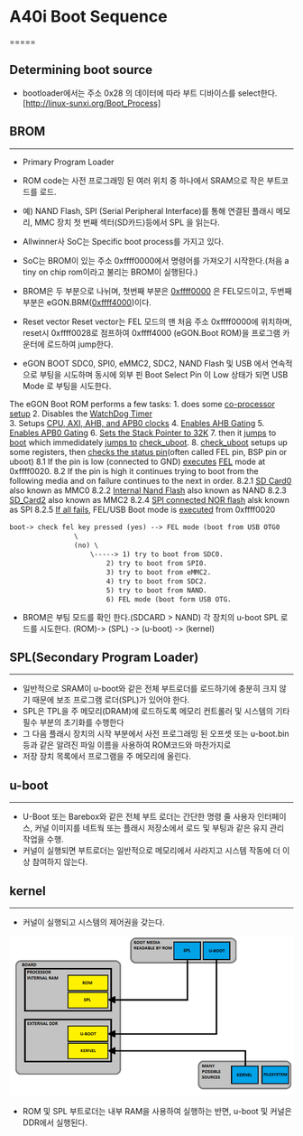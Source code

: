 # A40i Boot Sequence
=====

## Determining boot source
- bootloader에서는 주소 0x28 의 데이터에 따라 부트 디바이스를 select한다. 
[http://linux-sunxi.org/Boot_Process]

## BROM
-----
- Primary Program Loader
- ROM code는 사전 프로그래밍 된 여러 위치 중 하나에서 SRAM으로 작은 부트코드를 로드.
- 예) NAND Flash, SPI (Serial Peripheral Interface)를 통해 연결된 플래시 메모리, MMC 장치 첫 번째 섹터(SD카드)등에서 SPL 을 읽는다.
- Allwinner사 SoC는 Specific boot process를 가지고 있다.
- SoC는 BROM이 있는 주소  0xffff0000에서 명령어를 가져오기 시작한다.(처음 a tiny on chip rom이라고 불리는 BROM이 실행된다.) 
- BROM은 두 부분으로 나뉘며, 첫번째 부분은 [0xffff0000](https://github.com/lchy0113/Allwinner-Info/blob/master/BROM/ffff0000.s) 은 FEL모드이고, 두번째 부분은 eGON.BRM([0xffff4000](https://github.com/lchy0113/Allwinner-Info/blob/master/BROM/ffff4000.s))이다.

- Reset vector 
 Reset vector는 FEL 모드의 맨 처음 주소 0xffff0000에 위치하며, reset시 0xffff0028로 점프하여 0xffff4000 (eGON.Boot ROM)을 프로그램 카운터에 로드하여 jump한다.

- eGON BOOT
 SDC0, SPI0, eMMC2, SDC2, NAND Flash 및 USB 에서 연속적으로 부팅을 시도하며 동시에 외부 핀  Boot Select Pin 이 Low 상태가 되면 USB Mode 로 부팅을 시도한다. 

 The eGON Boot ROM performs a few tasks:
 	1. does some [co-processor setup](https://github.com/lchy0113/Allwinner-Info/blob/4777ddf2a26eca973484714ac48bbaf18849dab4/BROM/ffff4000.s#L19)
	2. Disables the [WatchDog Timer](https://github.com/lchy0113/Allwinner-Info/blob/4777ddf2a26eca973484714ac48bbaf18849dab4/BROM/ffff4000.s#L23)	
	3. Setups [CPU, AXI, AHB, and APB0 clocks](https://github.com/lchy0113/Allwinner-Info/blob/4777ddf2a26eca973484714ac48bbaf18849dab4/BROM/ffff4000.s#L28)
	4. [Enables AHB Gating](https://github.com/lchy0113/Allwinner-Info/blob/4777ddf2a26eca973484714ac48bbaf18849dab4/BROM/ffff4000.s#L34)
	5. [Enables APB0 Gating](https://github.com/lchy0113/Allwinner-Info/blob/4777ddf2a26eca973484714ac48bbaf18849dab4/BROM/ffff4000.s#L38)
	6. [Sets the Stack Pointer to 32K](https://github.com/lchy0113/Allwinner-Info/blob/4777ddf2a26eca973484714ac48bbaf18849dab4/BROM/ffff4000.s#L40)
	7. then it [jumps](https://github.com/lchy0113/Allwinner-Info/blob/4777ddf2a26eca973484714ac48bbaf18849dab4/BROM/ffff4000.s#L41) to [boot](https://github.com/lchy0113/Allwinner-Info/blob/4777ddf2a26eca973484714ac48bbaf18849dab4/BROM/ffff4000.s#L84) which immedidately [jumps to](https://github.com/lchy0113/Allwinner-Info/blob/4777ddf2a26eca973484714ac48bbaf18849dab4/BROM/ffff4000.s#L86) [check_uboot](https://github.com/lchy0113/Allwinner-Info/blob/4777ddf2a26eca973484714ac48bbaf18849dab4/BROM/ffff4000.s#L2551).
	8. [check_uboot](https://github.com/lchy0113/Allwinner-Info/blob/4777ddf2a26eca973484714ac48bbaf18849dab4/BROM/ffff4000.s#L2551) setups up some registers, then [checks the status pin](https://github.com/lchy0113/Allwinner-Info/blob/4777ddf2a26eca973484714ac48bbaf18849dab4/BROM/ffff4000.s#L2560)(often called FEL pin, BSP pin or uboot)
		8.1 If the pin is low (connected to GND) [executes](https://github.com/lchy0113/Allwinner-Info/blob/4777ddf2a26eca973484714ac48bbaf18849dab4/BROM/ffff4000.s#L90) [FEL](https://linux-sunxi.org/FEL) mode at 0xffff0020. 
		8.2 If the pin is high it continues trying to boot from the following media and on failure continues to the next in order. 
			8.2.1 [SD Card0](https://github.com/lchy0113/Allwinner-Info/blob/4777ddf2a26eca973484714ac48bbaf18849dab4/BROM/ffff4000.s#L91) also known as MMC0
			8.2.2 [Internal Nand Flash](https://github.com/lchy0113/Allwinner-Info/blob/4777ddf2a26eca973484714ac48bbaf18849dab4/BROM/ffff4000.s#L98) also known as NAND
			8.2.3 [SD_Card2](https://github.com/lchy0113/Allwinner-Info/blob/4777ddf2a26eca973484714ac48bbaf18849dab4/BROM/ffff4000.s#L104) also known as MMC2
			8.2.4 [SPI connected NOR flash](https://github.com/lchy0113/Allwinner-Info/blob/4777ddf2a26eca973484714ac48bbaf18849dab4/BROM/ffff4000.s#L111) alsk known as SPI
			8.2.5 [If all fails](https://github.com/lchy0113/Allwinner-Info/blob/4777ddf2a26eca973484714ac48bbaf18849dab4/BROM/ffff4000.s#L117), FEL/USB Boot mode is [executed](https://github.com/lchy0113/Allwinner-Info/blob/4777ddf2a26eca973484714ac48bbaf18849dab4/BROM/ffff4000.s#L120) from 0xffff0020

```
boot-> check fel key pressed (yes) --> FEL mode (boot from USB OTG0
				\
				(no) \
					\----->	1) try to boot from SDC0.
						2) try to boot from SPI0.
						3) try to boot from eMMC2.
						4) try to boot from SDC2.
						5) try to boot from NAND.
						6) FEL mode (boot form USB OTG.
```


* BROM은 부팅 모드를 확인 한다.(SDCARD > NAND) 각 장치의 u-boot SPL 로드를 시도한다.
(ROM)-> (SPL) -> (u-boot) -> (kernel)

## SPL(Secondary Program Loader)
-----
- 일반적으로 SRAM이 u-boot와 같은 전체 부트로더를 로드하기에 충분히 크지 않기 때문에 보조 프로그램 로더(SPL)가 있어야 한다.
- SPL은 TPL을 주 메모리(DRAM)에 로드하도록 메모리 컨트롤러 및 시스템의 기타 필수 부분의 초기화를 수행한다
- 그 다음 플래시 장치의 시작 부분에서 사전 프로그래밍 된 오프셋 또는 u-boot.bin등과 같은 알려진 파일 이름을 사용하여 ROM코드와 마찬가지로
- 저장 장치 목록에서 프로그램을 주 메모리에 올린다.

## u-boot
-----
- U-Boot 또는 Barebox와 같은 전체 부트 로더는 간단한 명령 줄 사용자 인터페이스, 커널 이미지를 네트웍 또는 플래시 저장소에서 로드 및 부팅과 같은 유지 관리 작업을 수행.
- 커널이 실행되면 부트로더는 일반적으로 메모리에서 사라지고 시스템 작동에 더 이상 참여하지 않는다.

## kernel
-----
- 커널이 실행되고 시스템의 제어권을 갖는다. 


![](image/A40i_BOOT_SEQ_1.png)
- ROM 및 SPL 부트로더는 내부 RAM을 사용하여 실행하는 반면,  u-boot 및 커널은 DDR에서 실행된다.
